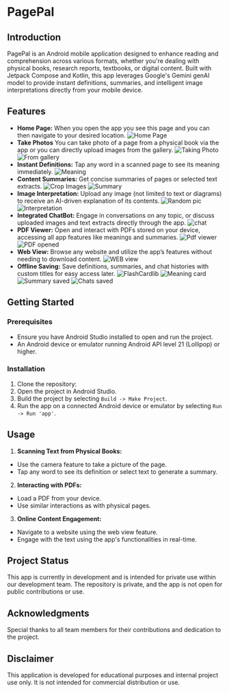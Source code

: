 # PagePal

## Introduction
PagePal is an Android mobile application designed to enhance reading and comprehension across various formats, whether you're dealing with physical books, research reports, textbooks, or digital content. Built with Jetpack Compose and Kotlin, this app leverages Google's Gemini genAI model to provide instant definitions, summaries, and intelligent image interpretations directly from your mobile device.

## Features
- **Home Page:** When you open the app you see this page and you can then navigate to your desired location.
  ![Home Page](images/homepage_2.jpg)
- **Take Photos** You can take photo of a page from a physical book via the app or you can directly upload images from the gallery.
   ![Taking Photo](images/take_photo.jpg) ![From gallery](images/photosfromgallary.jpg)
- **Instant Definitions:** Tap any word in a scanned page to see its meaning immediately.
  ![Meaning](images/instant_word_meaning.jpg)
- **Content Summaries:** Get concise summaries of pages or selected text extracts.
  ![Crop Images](images/crop_portion.jpg) ![Summary](images/summary.jpg)
- **Image Interpretation:** Upload any image (not limited to text or diagrams) to receive an AI-driven explanation of its contents.
  ![Random pic](images/random_pic.jpg) ![Interpretation](images/random_pic_interpretation.jpg)
- **Integrated ChatBot:** Engage in conversations on any topic, or discuss uploaded images and text extracts directly through the app.
  ![chat](images/chatbotwithimage.jpg)
- **PDF Viewer:** Open and interact with PDFs stored on your device, accessing all app features like meanings and summaries.
  ![Pdf viewer](images/pdf_viewer.jpg) ![PDF opened](images/pdf_opened.jpg)
- **Web View:** Browse any website and utilize the app’s features without needing to download content.
  ![WEB view](images/web_view.jpg)
- **Offline Saving:** Save definitions, summaries, and chat histories with custom titles for easy access later.
  ![FlashCardlib](images/flashcard_lib_where_meaning_stored.jpg) ![Meaning card](images/individual_meaning_card.jpg) ![Summary saved](images/summaries_saved.jpg)
  ![Chats saved](images/save_the_chats.jpg)

## Getting Started


### Prerequisites
- Ensure you have Android Studio installed to open and run the project.
- An Android device or emulator running Android API level 21 (Lollipop) or higher.

### Installation
1. Clone the repository:
2. Open the project in Android Studio.
3. Build the project by selecting `Build -> Make Project`.
4. Run the app on a connected Android device or emulator by selecting `Run -> Run 'app'`.

## Usage
1. **Scanning Text from Physical Books:**
- Use the camera feature to take a picture of the page.
- Tap any word to see its definition or select text to generate a summary.

2. **Interacting with PDFs:**
- Load a PDF from your device.
- Use similar interactions as with physical pages.

3. **Online Content Engagement:**
- Navigate to a website using the web view feature.
- Engage with the text using the app's functionalities in real-time.
  
## Project Status
This app is currently in development and is intended for private use within our development team. The repository is private, and the app is not open for public contributions or use.

## Acknowledgments
Special thanks to all team members for their contributions and dedication to the project.

## Disclaimer
This application is developed for educational purposes and internal project use only. It is not intended for commercial distribution or use.

